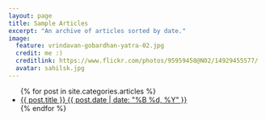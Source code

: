 ```yaml
---
layout: page
title: Sample Articles
excerpt: "An archive of articles sorted by date."
image:
  feature: vrindavan-gobardhan-yatra-02.jpg
  credit: me :)
  creditlink: https://www.flickr.com/photos/95959458@N02/14929455577/
  avatar: sahilsk.jpg
---
```


<ul class="post-list">
{% for post in site.categories.articles %}
  <li><article><a href="{{ site.url }}{{ post.url }}">{{ post.title }} <span class="entry-date"><time datetime="{{ post.date | date_to_xmlschema }}">{{ post.date | date: "%B %d, %Y" }}</time></span></a></article></li>
{% endfor %}
</ul>
